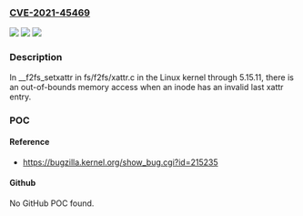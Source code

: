 ### [CVE-2021-45469](https://cve.mitre.org/cgi-bin/cvename.cgi?name=CVE-2021-45469)
![](https://img.shields.io/static/v1?label=Product&message=n%2Fa&color=blue)
![](https://img.shields.io/static/v1?label=Version&message=n%2Fa&color=blue)
![](https://img.shields.io/static/v1?label=Vulnerability&message=n%2Fa&color=brighgreen)

### Description

In __f2fs_setxattr in fs/f2fs/xattr.c in the Linux kernel through 5.15.11, there is an out-of-bounds memory access when an inode has an invalid last xattr entry.

### POC

#### Reference
- https://bugzilla.kernel.org/show_bug.cgi?id=215235

#### Github
No GitHub POC found.

